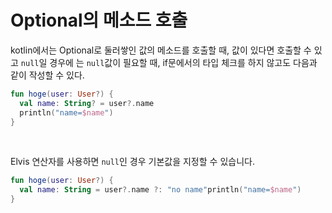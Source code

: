 # Optional의 메소드 호출

kotlin에서는 Optional로 둘러쌓인 값의 메소드를 호출할 때, 값이 있다면 호출할 수 있고 `null`일 경우에 는 `null`값이 필요할 때, if문에서의 타입 체크를 하지 않고도 다음과 같이 작성할 수 있다.
```kotlin
fun hoge(user: User?) {
  val name: String? = user?.name
  println("name=$name")
}
```

<br>

Elvis 연산자를 사용하면 `null`인 경우 기본값을 지정할 수 있습니다.
```kotlin
fun hoge(user: User?) {
  val name: String = user?.name ?: "no name"println("name=$name")
}
```
